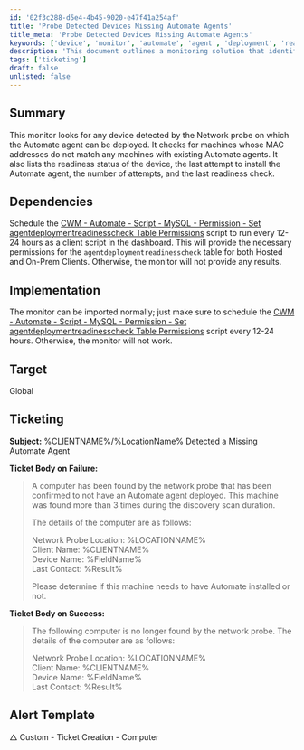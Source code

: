 ```yaml
---
id: '02f3c288-d5e4-4b45-9020-e47f41a254af'
title: 'Probe Detected Devices Missing Automate Agents'
title_meta: 'Probe Detected Devices Missing Automate Agents'
keywords: ['device', 'monitor', 'automate', 'agent', 'deployment', 'readiness', 'network', 'probe']
description: 'This document outlines a monitoring solution that identifies devices detected by the Network probe that can have the Automate agent deployed. It checks for machines with non-matching MAC addresses against existing Automate agents and provides readiness status and installation attempt details.'
tags: ['ticketing']
draft: false
unlisted: false
---
```


## Summary

This monitor looks for any device detected by the Network probe on which the Automate agent can be deployed. It checks for machines whose MAC addresses do not match any machines with existing Automate agents. It also lists the readiness status of the device, the last attempt to install the Automate agent, the number of attempts, and the last readiness check.

## Dependencies

Schedule the [CWM - Automate - Script - MySQL - Permission - Set agentdeploymentreadinesscheck Table Permissions](<../scripts/MySQL - Permission - Set agentdeploymentreadinesscheck Table Permissions.md>) script to run every 12-24 hours as a client script in the dashboard. This will provide the necessary permissions for the `agentdeploymentreadinesscheck` table for both Hosted and On-Prem Clients. Otherwise, the monitor will not provide any results.

## Implementation

The monitor can be imported normally; just make sure to schedule the [CWM - Automate - Script - MySQL - Permission - Set agentdeploymentreadinesscheck Table Permissions](<../scripts/MySQL - Permission - Set agentdeploymentreadinesscheck Table Permissions.md>) script every 12-24 hours. Otherwise, the monitor will not work.

## Target

Global

## Ticketing

**Subject:** %CLIENTNAME%/%LocationName% Detected a Missing Automate Agent

**Ticket Body on Failure:**  
> A computer has been found by the network probe that has been confirmed to not have an Automate agent deployed. This machine was found more than 3 times during the discovery scan duration.  
>  
> The details of the computer are as follows:  
>  
> Network Probe Location: %LOCATIONNAME%  
> Client Name: %CLIENTNAME%  
> Device Name: %FieldName%  
> Last Contact: %Result%  
>  
> Please determine if this machine needs to have Automate installed or not.

**Ticket Body on Success:**  
> The following computer is no longer found by the network probe. The details of the computer are as follows:  
>  
> Network Probe Location: %LOCATIONNAME%  
> Client Name: %CLIENTNAME%  
> Device Name: %FieldName%  
> Last Contact: %Result%  

## Alert Template

△ Custom - Ticket Creation - Computer



